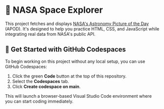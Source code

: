 # 🚀 NASA Space Explorer

This project fetches and displays [NASA's Astronomy Picture of the Day](https://apod.nasa.gov/apod/astropix.html) (APOD). It's designed to help you practice HTML, CSS, and JavaScript while integrating real data from NASA's public API.

## 🌌 Get Started with GitHub Codespaces

To begin working on this project without any local setup, you can use GitHub Codespaces:

1. Click the green **Code** button at the top of this repository.
2. Select the **Codespaces** tab.
3. Click **Create codespace on main**.

This will launch a browser-based Visual Studio Code environment where you can start coding immediately.
